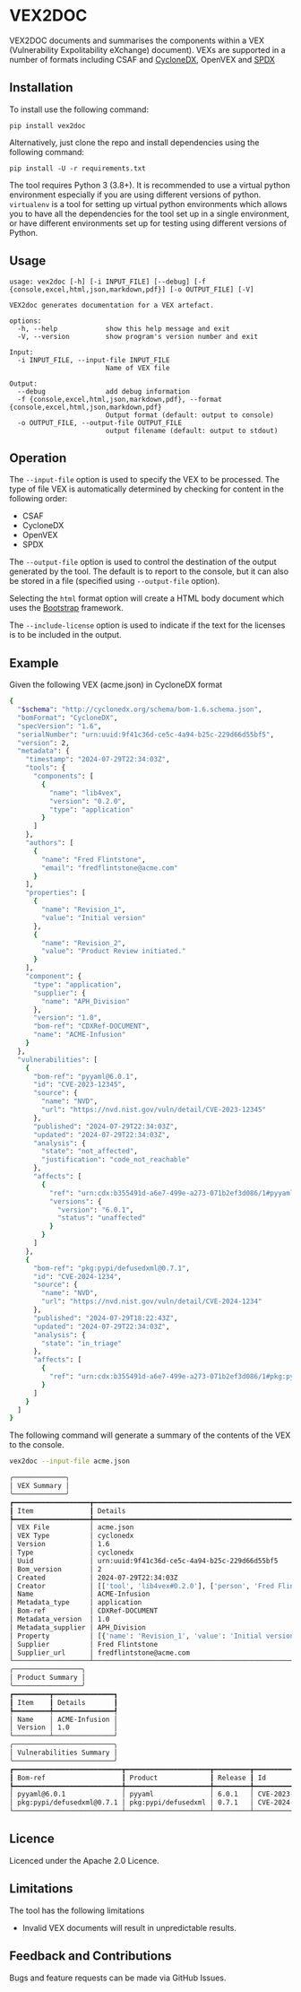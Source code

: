 # VEX2DOC

VEX2DOC documents and summarises the components within a VEX (Vulnerability Expolitability eXchange) document). VEXs are supported in a number of formats including
CSAF    and [CycloneDX](https://www.cyclonedx.org), OpenVEX and [SPDX](https://www.spdx.org)

## Installation

To install use the following command:

`pip install vex2doc`

Alternatively, just clone the repo and install dependencies using the following command:

`pip install -U -r requirements.txt`

The tool requires Python 3 (3.8+). It is recommended to use a virtual python environment especially
if you are using different versions of python. `virtualenv` is a tool for setting up virtual python environments which
allows you to have all the dependencies for the tool set up in a single environment, or have different environments set
up for testing using different versions of Python.

## Usage

```
usage: vex2doc [-h] [-i INPUT_FILE] [--debug] [-f {console,excel,html,json,markdown,pdf}] [-o OUTPUT_FILE] [-V]

VEX2doc generates documentation for a VEX artefact.

options:
  -h, --help            show this help message and exit
  -V, --version         show program's version number and exit

Input:
  -i INPUT_FILE, --input-file INPUT_FILE
                        Name of VEX file

Output:
  --debug               add debug information
  -f {console,excel,html,json,markdown,pdf}, --format {console,excel,html,json,markdown,pdf}
                        Output format (default: output to console)
  -o OUTPUT_FILE, --output-file OUTPUT_FILE
                        output filename (default: output to stdout)

```
					
## Operation

The `--input-file` option is used to specify the VEX to be processed. The type of file VEX is automatically determined by checking for content in the following order:

- CSAF
- CycloneDX
- OpenVEX
- SPDX

The `--output-file` option is used to control the destination of the output generated by the tool. The
default is to report to the console, but it can also be stored in a file (specified using `--output-file` option).

Selecting the `html` format option will create a HTML body document which uses the [Bootstrap](https://getbootstrap.com/) framework.

The `--include-license` option is used to indicate if the text for the licenses is to be included in the output.

## Example

Given the following VEX (acme.json) in CycloneDX format

```bash
{
  "$schema": "http://cyclonedx.org/schema/bom-1.6.schema.json",
  "bomFormat": "CycloneDX",
  "specVersion": "1.6",
  "serialNumber": "urn:uuid:9f41c36d-ce5c-4a94-b25c-229d66d55bf5",
  "version": 2,
  "metadata": {
    "timestamp": "2024-07-29T22:34:03Z",
    "tools": {
      "components": [
        {
          "name": "lib4vex",
          "version": "0.2.0",
          "type": "application"
        }
      ]
    },
    "authors": [
      {
        "name": "Fred Flintstone",
        "email": "fredflintstone@acme.com"
      }
    ],
    "properties": [
      {
        "name": "Revision_1",
        "value": "Initial version"
      },
      {
        "name": "Revision_2",
        "value": "Product Review initiated."
      }
    ],
    "component": {
      "type": "application",
      "supplier": {
        "name": "APH_Division"
      },
      "version": "1.0",
      "bom-ref": "CDXRef-DOCUMENT",
      "name": "ACME-Infusion"
    }
  },
  "vulnerabilities": [
    {
      "bom-ref": "pyyaml@6.0.1",
      "id": "CVE-2023-12345",
      "source": {
        "name": "NVD",
        "url": "https://nvd.nist.gov/vuln/detail/CVE-2023-12345"
      },
      "published": "2024-07-29T22:34:03Z",
      "updated": "2024-07-29T22:34:03Z",
      "analysis": {
        "state": "not_affected",
        "justification": "code_not_reachable"
      },
      "affects": [
        {
          "ref": "urn:cdx:b355491d-a6e7-499e-a273-071b2ef3d086/1#pyyaml-6.0.1",
          "versions": {
            "version": "6.0.1",
            "status": "unaffected"
          }
        }
      ]
    },
    {
      "bom-ref": "pkg:pypi/defusedxml@0.7.1",
      "id": "CVE-2024-1234",
      "source": {
        "name": "NVD",
        "url": "https://nvd.nist.gov/vuln/detail/CVE-2024-1234"
      },
      "published": "2024-07-29T18:22:43Z",
      "updated": "2024-07-29T22:34:03Z",
      "analysis": {
        "state": "in_triage"
      },
      "affects": [
        {
          "ref": "urn:cdx:b355491d-a6e7-499e-a273-071b2ef3d086/1#pkg:pypi/defusedxml@0.7.1"
        }
      ]
    }
  ]
}
```

The following command will generate a summary of the contents of the VEX to the console.

```bash
vex2doc --input-file acme.json 

╭─────────────╮
│ VEX Summary │
╰─────────────╯
┏━━━━━━━━━━━━━━━━━━━┳━━━━━━━━━━━━━━━━━━━━━━━━━━━━━━━━━━━━━━━━━━━━━━━━━━━━━━━━━━━━━━━━━━━━━━━━━━━━━━━━━━━━━━━━━━━━━━━━━━━━━━━━━━━━━━━━━━━━┓
┃ Item              ┃ Details                                                                                                            ┃
┡━━━━━━━━━━━━━━━━━━━╇━━━━━━━━━━━━━━━━━━━━━━━━━━━━━━━━━━━━━━━━━━━━━━━━━━━━━━━━━━━━━━━━━━━━━━━━━━━━━━━━━━━━━━━━━━━━━━━━━━━━━━━━━━━━━━━━━━━━┩
│ VEX File          │ acme.json                                                                                                          │
│ VEX Type          │ cyclonedx                                                                                                          │
│ Version           │ 1.6                                                                                                                │
│ Type              │ cyclonedx                                                                                                          │
│ Uuid              │ urn:uuid:9f41c36d-ce5c-4a94-b25c-229d66d55bf5                                                                      │
│ Bom_version       │ 2                                                                                                                  │
│ Created           │ 2024-07-29T22:34:03Z                                                                                               │
│ Creator           │ [['tool', 'lib4vex#0.2.0'], ['person', 'Fred Flintstone#fredflintstone@acme.com']]                                 │
│ Name              │ ACME-Infusion                                                                                                      │
│ Metadata_type     │ application                                                                                                        │
│ Bom-ref           │ CDXRef-DOCUMENT                                                                                                    │
│ Metadata_version  │ 1.0                                                                                                                │
│ Metadata_supplier │ APH_Division                                                                                                       │
│ Property          │ [{'name': 'Revision_1', 'value': 'Initial version'}, {'name': 'Revision_2', 'value': 'Product Review initiated.'}] │
│ Supplier          │ Fred Flintstone                                                                                                    │
│ Supplier_url      │ fredflintstone@acme.com                                                                                            │
└───────────────────┴────────────────────────────────────────────────────────────────────────────────────────────────────────────────────┘
╭─────────────────╮
│ Product Summary │
╰─────────────────╯
┏━━━━━━━━━┳━━━━━━━━━━━━━━━┓
┃ Item    ┃ Details       ┃
┡━━━━━━━━━╇━━━━━━━━━━━━━━━┩
│ Name    │ ACME-Infusion │
│ Version │ 1.0           │
└─────────┴───────────────┘
╭─────────────────────────╮
│ Vulnerabilities Summary │
╰─────────────────────────╯
┏━━━━━━━━━━━━━━━━━━━━━━━━━━━┳━━━━━━━━━━━━━━━━━━━━━┳━━━━━━━━━┳━━━━━━━━━━━━━━━━┳━━━━━━━━━━━━━┳━━━━━━━━━━━━━━━━━━━━━━━━━━━━━━┳━━━━━━━━━━━━━━━━━━━━━━┳━━━━━━━━━━━━━━━━━━━━━━┳━━━━━━━━━━━━━━┳━━━━━━━━━━━━━━━━━━━━┳━━━━━━━━━━━━━━━━━━━━━━━━━━━━━━┓
┃ Bom-ref                   ┃ Product             ┃ Release ┃ Id             ┃ Source-name ┃ Source-url                   ┃ Created              ┃ Updated              ┃ Status       ┃ Justification      ┃ Bom_link                     ┃
┡━━━━━━━━━━━━━━━━━━━━━━━━━━━╇━━━━━━━━━━━━━━━━━━━━━╇━━━━━━━━━╇━━━━━━━━━━━━━━━━╇━━━━━━━━━━━━━╇━━━━━━━━━━━━━━━━━━━━━━━━━━━━━━╇━━━━━━━━━━━━━━━━━━━━━━╇━━━━━━━━━━━━━━━━━━━━━━╇━━━━━━━━━━━━━━╇━━━━━━━━━━━━━━━━━━━━╇━━━━━━━━━━━━━━━━━━━━━━━━━━━━━━┩
│ pyyaml@6.0.1              │ pyyaml              │ 6.0.1   │ CVE-2023-12345 │ NVD         │ https://nvd.nist.gov/vuln/d… │ 2024-07-29T22:34:03Z │ 2024-07-29T22:34:03Z │ not_affected │ code_not_reachable │ urn:cdx:b355491d-a6e7-499e-… │
│ pkg:pypi/defusedxml@0.7.1 │ pkg:pypi/defusedxml │ 0.7.1   │ CVE-2024-1234  │ NVD         │ https://nvd.nist.gov/vuln/d… │ 2024-07-29T18:22:43Z │ 2024-07-29T22:34:03Z │ in_triage    │                    │ urn:cdx:b355491d-a6e7-499e-… │
└───────────────────────────┴─────────────────────┴─────────┴────────────────┴─────────────┴──────────────────────────────┴──────────────────────┴──────────────────────┴──────────────┴────────────────────┴──────────────────────────────┘

```

## Licence

Licenced under the Apache 2.0 Licence.

## Limitations

The tool has the following limitations

- Invalid VEX documents will result in unpredictable results.

## Feedback and Contributions

Bugs and feature requests can be made via GitHub Issues.